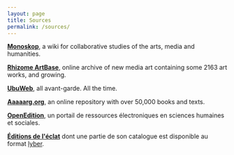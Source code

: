 ```yaml
---
layout: page
title: Sources
permalink: /sources/
---
```


**[Monoskop](http://monoskop.org/)**, a wiki for collaborative studies of the arts, media and humanities.

**[Rhizome ArtBase](http://rhizome.org/artbase/)**, online archive of new media art containing some 2163 art works, and growing.

**[UbuWeb](http://www.ubuweb.com/)**, all avant-garde. All the time.

**[Aaaaarg.org](http://aaaaarg.fail/)**, an online repository with over 50,000 books and texts.

**[OpenEdition](http://www.openedition.org/)**, un portail de ressources électroniques en sciences humaines et sociales.

**[Éditions de l'éclat](http://www.lyber-eclat.net/)** dont une partie de son catalogue est disponible au format [lyber](http://www.lyber-eclat.net/lyber/lybertxt.html).
